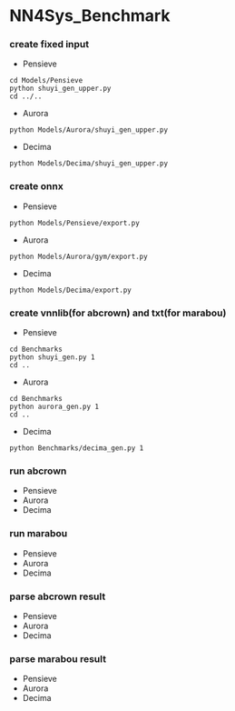# NN4Sys_Benchmark

### create fixed input
- Pensieve
```
cd Models/Pensieve
python shuyi_gen_upper.py
cd ../..
```
- Aurora
```
python Models/Aurora/shuyi_gen_upper.py
```
- Decima
```
python Models/Decima/shuyi_gen_upper.py
```


### create onnx
- Pensieve
```
python Models/Pensieve/export.py
```
- Aurora
```
python Models/Aurora/gym/export.py
```
- Decima
```
python Models/Decima/export.py
```

### create vnnlib(for abcrown) and txt(for marabou)
- Pensieve
```
cd Benchmarks
python shuyi_gen.py 1
cd ..
```
- Aurora
```
cd Benchmarks
python aurora_gen.py 1
cd ..
```
- Decima
```
python Benchmarks/decima_gen.py 1
```

### run abcrown
- Pensieve
- Aurora
- Decima

### run marabou
- Pensieve
- Aurora
- Decima

### parse abcrown result
- Pensieve
- Aurora
- Decima

### parse marabou result
- Pensieve
- Aurora
- Decima